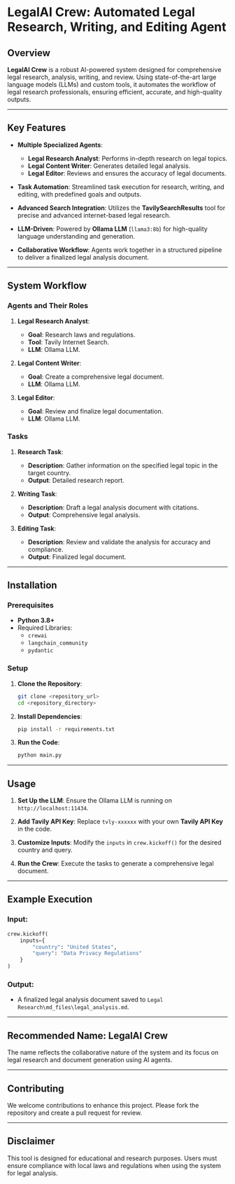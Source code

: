 # **LegalAI Crew**: Automated Legal Research, Writing, and Editing Agent

## **Overview**

**LegalAI Crew** is a robust AI-powered system designed for comprehensive legal research, analysis, writing, and review. Using state-of-the-art large language models (LLMs) and custom tools, it automates the workflow of legal research professionals, ensuring efficient, accurate, and high-quality outputs.

---

## **Key Features**

- **Multiple Specialized Agents**: 
  - **Legal Research Analyst**: Performs in-depth research on legal topics.  
  - **Legal Content Writer**: Generates detailed legal analysis.  
  - **Legal Editor**: Reviews and ensures the accuracy of legal documents.

- **Task Automation**: Streamlined task execution for research, writing, and editing, with predefined goals and outputs.

- **Advanced Search Integration**: Utilizes the **TavilySearchResults** tool for precise and advanced internet-based legal research.

- **LLM-Driven**: Powered by **Ollama LLM** (`llama3:8b`) for high-quality language understanding and generation.

- **Collaborative Workflow**: Agents work together in a structured pipeline to deliver a finalized legal analysis document.

---

## **System Workflow**

### **Agents and Their Roles**
1. **Legal Research Analyst**:
   - **Goal**: Research laws and regulations.
   - **Tool**: Tavily Internet Search.
   - **LLM**: Ollama LLM.

2. **Legal Content Writer**:
   - **Goal**: Create a comprehensive legal document.
   - **LLM**: Ollama LLM.

3. **Legal Editor**:
   - **Goal**: Review and finalize legal documentation.
   - **LLM**: Ollama LLM.

### **Tasks**
1. **Research Task**:
   - **Description**: Gather information on the specified legal topic in the target country.
   - **Output**: Detailed research report.

2. **Writing Task**:
   - **Description**: Draft a legal analysis document with citations.
   - **Output**: Comprehensive legal analysis.

3. **Editing Task**:
   - **Description**: Review and validate the analysis for accuracy and compliance.
   - **Output**: Finalized legal document.

---

## **Installation**

### **Prerequisites**
- **Python 3.8+**
- Required Libraries:  
  - `crewai`  
  - `langchain_community`  
  - `pydantic`  

### **Setup**
1. **Clone the Repository**:
   ```bash
   git clone <repository_url>
   cd <repository_directory>
   ```

2. **Install Dependencies**:
   ```bash
   pip install -r requirements.txt
   ```

3. **Run the Code**:
   ```bash
   python main.py
   ```

---

## **Usage**

1. **Set Up the LLM**:
   Ensure the Ollama LLM is running on `http://localhost:11434`.

2. **Add Tavily API Key**:
   Replace `tvly-xxxxxx` with your own **Tavily API Key** in the code.

3. **Customize Inputs**:
   Modify the `inputs` in `crew.kickoff()` for the desired country and query.

4. **Run the Crew**:
   Execute the tasks to generate a comprehensive legal document.

---

## **Example Execution**

### Input:
```python
crew.kickoff(
    inputs={
        "country": "United States",
        "query": "Data Privacy Regulations"
    }
)
```

### Output:
- A finalized legal analysis document saved to `Legal Research\md_files\legal_analysis.md`.

---

## **Recommended Name**: **LegalAI Crew**

The name reflects the collaborative nature of the system and its focus on legal research and document generation using AI agents.

---

## **Contributing**

We welcome contributions to enhance this project. Please fork the repository and create a pull request for review.

---


## **Disclaimer**

This tool is designed for educational and research purposes. Users must ensure compliance with local laws and regulations when using the system for legal analysis.
